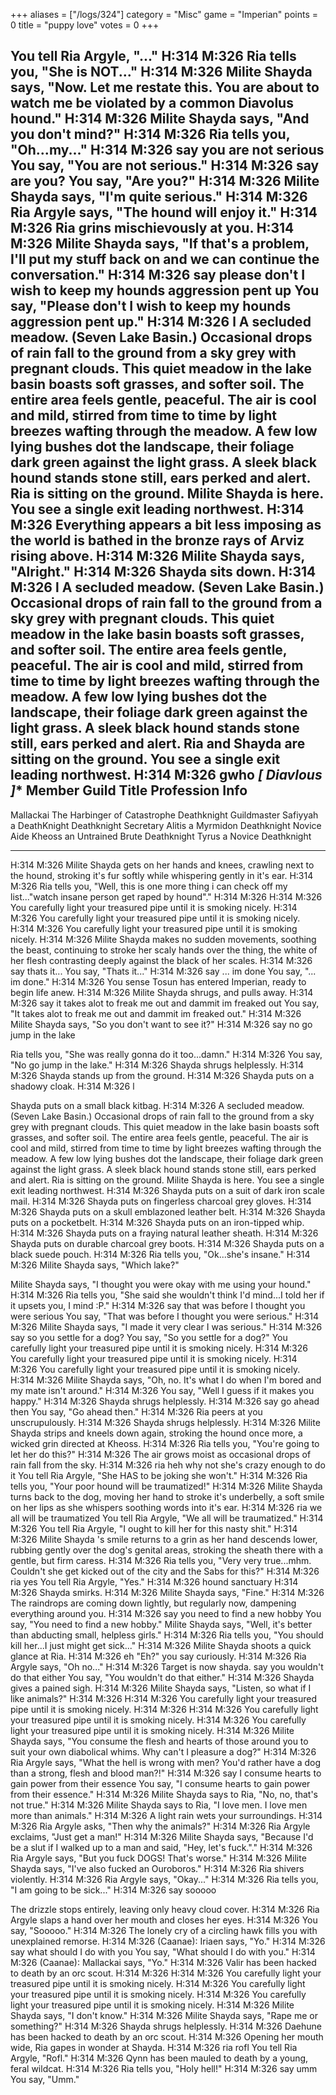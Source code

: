 +++
aliases = ["/logs/324"]
category = "Misc"
game = "Imperian"
points = 0
title = "puppy love"
votes = 0
+++

You tell Ria Argyle, "..."
H:314 M:326 <eb> 
Ria tells you, "She is NOT..."
H:314 M:326 <eb> 
Milite Shayda says, "Now. Let me restate this. You are about to watch me be 
violated by a common Diavolus hound."
H:314 M:326 <eb> 
Milite Shayda says, "And you don't mind?"
H:314 M:326 <eb> 
Ria tells you, "Oh...my..."
H:314 M:326 <eb> 
say you are not serious
You say, "You are not serious."
H:314 M:326 <eb> 
say are you?
You say, "Are you?"
H:314 M:326 <eb> 
Milite Shayda says, "I'm quite serious."
H:314 M:326 <eb> 
Ria Argyle says, "The hound will enjoy it."
H:314 M:326 <eb> 
Ria grins mischievously at you.
H:314 M:326 <eb> 
Milite Shayda says, "If that's a problem, I'll put my stuff back on and we can 
continue the conversation."
H:314 M:326 <eb> 
say please don't I wish to keep my hounds aggression pent up
You say, "Please don't I wish to keep my hounds aggression pent up."
H:314 M:326 <eb> 
l
A secluded meadow. (Seven Lake Basin.)
Occasional drops of rain fall to the ground from a sky grey with pregnant 
clouds. This quiet meadow in the lake basin boasts soft grasses, and softer 
soil. The entire area feels gentle, peaceful. The air is cool and mild, stirred
from time to time by light breezes wafting through the meadow. A few low lying 
bushes dot the landscape, their foliage dark green against the light grass. A 
sleek black hound stands stone still, ears perked and alert. Ria is sitting on 
the ground. Milite Shayda is here.
You see a single exit leading northwest.
H:314 M:326 <eb> 
Everything appears a bit less imposing as the world is bathed in the bronze 
rays of Arviz rising above.
H:314 M:326 <eb> 
Milite Shayda says, "Alright."
H:314 M:326 <eb> 
Shayda sits down.
H:314 M:326 <eb> 
l
A secluded meadow. (Seven Lake Basin.)
Occasional drops of rain fall to the ground from a sky grey with pregnant 
clouds. This quiet meadow in the lake basin boasts soft grasses, and softer 
soil. The entire area feels gentle, peaceful. The air is cool and mild, stirred
from time to time by light breezes wafting through the meadow. A few low lying 
bushes dot the landscape, their foliage dark green against the light grass. A 
sleek black hound stands stone still, ears perked and alert. Ria and Shayda are
sitting on the ground.
You see a single exit leading northwest.
H:314 M:326 <eb> 
gwho
*********************************[ Diavlous ]**********************************
Member         Guild Title                      Profession    Info           
-------------------------------------------------------------------------------
Mallackai      The Harbinger of Catastrophe     Deathknight   Guildmaster
Safiyyah       a DeathKnight                    Deathknight   Secretary
Alitis         a Myrmidon                       Deathknight   Novice Aide
Kheoss         an Untrained Brute               Deathknight
Tyrus          a Novice                         Deathknight
*******************************************************************************
H:314 M:326 <eb> 
Milite Shayda gets on her hands and knees, crawling next to the hound, stroking
it's fur softly while whispering gently in it's ear.
H:314 M:326 <eb> 
Ria tells you, "Well, this is one more thing i can check off my list..."watch 
insane person get raped by hound"."
H:314 M:326 <eb> 
H:314 M:326 <eb> You carefully light your treasured pipe until it is smoking nicely.
H:314 M:326 <eb> 
You carefully light your treasured pipe until it is smoking nicely.
H:314 M:326 <eb> 
You carefully light your treasured pipe until it is smoking nicely.
H:314 M:326 <eb> 
Milite Shayda makes no sudden movements, soothing the beast, continuing to 
stroke her scaly hands over the thing, the white of her flesh contrasting 
deeply against the black of her scales.
H:314 M:326 <eb> 
say thats it...
You say, "Thats it..."
H:314 M:326 <eb> 
say ... im done
You say, "... im done."
H:314 M:326 <eb> 
You sense Tosun has entered Imperian, ready to begin life anew.
H:314 M:326 <eb> 
Milite Shayda shrugs, and pulls away.
H:314 M:326 <eb> 
say it takes alot to freak me out and dammit im freaked out
You say, "It takes alot to freak me out and dammit im freaked out."
H:314 M:326 <eb> 
Milite Shayda says, "So you don't want to see it?"
H:314 M:326 <eb> 
say no go jump in the lake

Ria tells you, "She was really gonna do it too...damn."
H:314 M:326 <eb> 
You say, "No go jump in the lake."
H:314 M:326 <eb> 
Shayda shrugs helplessly.
H:314 M:326 <eb> 
Shayda stands up from the ground.
H:314 M:326 <eb> 
Shayda puts on a shadowy cloak.
H:314 M:326 <eb> 
l

Shayda puts on a small black kitbag.
H:314 M:326 <eb> 
A secluded meadow. (Seven Lake Basin.)
Occasional drops of rain fall to the ground from a sky grey with pregnant 
clouds. This quiet meadow in the lake basin boasts soft grasses, and softer 
soil. The entire area feels gentle, peaceful. The air is cool and mild, stirred
from time to time by light breezes wafting through the meadow. A few low lying 
bushes dot the landscape, their foliage dark green against the light grass. A 
sleek black hound stands stone still, ears perked and alert. Ria is sitting on 
the ground. Milite Shayda is here.
You see a single exit leading northwest.
H:314 M:326 <eb> 
Shayda puts on a suit of dark iron scale mail.
H:314 M:326 <eb> 
Shayda puts on fingerless charcoal grey gloves.
H:314 M:326 <eb> 
Shayda puts on a skull emblazoned leather belt.
H:314 M:326 <eb> 
Shayda puts on a pocketbelt.
H:314 M:326 <eb> 
Shayda puts on an iron-tipped whip.
H:314 M:326 <eb> 
Shayda puts on a fraying natural leather sheath.
H:314 M:326 <eb> 
Shayda puts on durable charcoal grey boots.
H:314 M:326 <eb> 
Shayda puts on a black suede pouch.
H:314 M:326 <eb> 
Ria tells you, "Ok...she's insane."
H:314 M:326 <eb> 
Milite Shayda says, "Which lake?"

Milite Shayda says, "I thought you were okay with me using your hound."
H:314 M:326 <eb> 
Ria tells you, "She said she wouldn't think I'd mind...I told her if it upsets 
you, I mind :P."
H:314 M:326 <eb> 
say that was before I thought you were serious
You say, "That was before I thought you were serious."
H:314 M:326 <eb> 
Milite Shayda says, "I made it very clear I was serious."
H:314 M:326 <eb> 
say so you settle for a dog?
You say, "So you settle for a dog?"
You carefully light your treasured pipe until it is smoking nicely.
H:314 M:326 <eb> 
You carefully light your treasured pipe until it is smoking nicely.
H:314 M:326 <eb> 
You carefully light your treasured pipe until it is smoking nicely.
H:314 M:326 <eb> 
Milite Shayda says, "Oh, no. It's what I do when I'm bored and my mate isn't 
around."
H:314 M:326 <eb> 
You say, "Well I guess if it makes you happy."
H:314 M:326 <eb> 
Shayda shrugs helplessly.
H:314 M:326 <eb> 
say go ahead then
You say, "Go ahead then."
H:314 M:326 <eb> 
Ria peers at you unscrupulously.
H:314 M:326 <eb> 
Shayda shrugs helplessly.
H:314 M:326 <eb> 
Milite Shayda strips and kneels down again, stroking the hound once more, a 
wicked grin directed at Kheoss.
H:314 M:326 <eb> 
Ria tells you, "You're going to let her do this?"
H:314 M:326 <eb> 
The air grows moist as occasional drops of rain fall from the sky.
H:314 M:326 <eb> 
ria heh why not she's crazy enough to do it
You tell Ria Argyle, "She HAS to be joking she won't."
H:314 M:326 <eb> 
Ria tells you, "Your poor hound will be traumatized!"
H:314 M:326 <eb> 
Milite Shayda turns back to the dog, moving her hand to stroke it's underbelly,
a soft smile on her lips as she whispers soothing words into it's ear.
H:314 M:326 <eb> 
ria we all will be traumatized
You tell Ria Argyle, "We all will be traumatized."
H:314 M:326 <eb> 
You tell Ria Argyle, "I ought to kill her for this nasty shit."
H:314 M:326 <eb> 
Milite Shayda 's smile returns to a grin as her hand descends lower, rubbing 
gently over the dog's genital areas, stroking the sheath there with a gentle, 
but firm caress.
H:314 M:326 <eb> 
Ria tells you, "Very very true...mhm. Couldn't she get kicked out of the city 
and the Sabs for this?"
H:314 M:326 <eb> 
ria yes
You tell Ria Argyle, "Yes."
H:314 M:326 <eb> 
hound sanctuary
H:314 M:326 <eb> 
Shayda smirks.
H:314 M:326 <eb> 
Milite Shayda says, "Fine."
H:314 M:326 <eb> 
The raindrops are coming down lightly, but regularly now, dampening everything 
around you.
H:314 M:326 <eb> 
say you need to find a new hobby
You say, "You need to find a new hobby."
Milite Shayda says, "Well, it's better than abducting small, helpless girls."
H:314 M:326 <eb> 
Ria tells you, "You should kill her...I just might get sick..."
H:314 M:326 <eb> 
Milite Shayda shoots a quick glance at Ria.
H:314 M:326 <eb> 
eh
"Eh?" you say curiously.
H:314 M:326 <eb> 
Ria Argyle says, "Oh no..."
H:314 M:326 <eb> 
Target is now shayda.
say you wouldn't do that either
You say, "You wouldn't do that either."
H:314 M:326 <eb> 
Shayda gives a pained sigh.
H:314 M:326 <eb> 
Milite Shayda says, "Listen, so what if I like animals?"
H:314 M:326 <eb> 
H:314 M:326 <eb> You carefully light your treasured pipe until it is smoking nicely.
H:314 M:326 <eb> 
H:314 M:326 <eb> 
You carefully light your treasured pipe until it is smoking nicely.
H:314 M:326 <eb> 
You carefully light your treasured pipe until it is smoking nicely.
H:314 M:326 <eb> 
Milite Shayda says, "You consume the flesh and hearts of those around you to 
suit your own diabolical whims. Why can't I pleasure a dog?"
H:314 M:326 <eb> 
Ria Argyle says, "What the hell is wrong with men? You'd rather have a dog than
a strong, flesh and blood man?!"
H:314 M:326 <eb> 
say I consume hearts to gain power from their essence
You say, "I consume hearts to gain power from their essence."
H:314 M:326 <eb> 
Milite Shayda says to Ria, "No, no, that's not true."
H:314 M:326 <eb> 
Milite Shayda says to Ria, "I love men. I love men more than animals."
H:314 M:326 <eb> 
A light rain wets your surroundings.
H:314 M:326 <eb> 
Ria Argyle asks, "Then why the animals?"
H:314 M:326 <eb> 
Ria Argyle exclaims, "Just get a man!"
H:314 M:326 <eb> 
Milite Shayda says, "Because I'd be a slut if I walked up to a man and said, 
"Hey, let's fuck."."
H:314 M:326 <eb> 
Ria Argyle says, "But you fuck DOGS! That's worse."
H:314 M:326 <eb> 
Milite Shayda says, "I've also fucked an Ouroboros."
H:314 M:326 <eb> 
Ria shivers violently.
H:314 M:326 <eb> 
Ria Argyle says, "Okay..."
H:314 M:326 <eb> 
Ria tells you, "I am going to be sick..."
H:314 M:326 <eb> 
say sooooo

The drizzle stops entirely, leaving only heavy cloud cover.
H:314 M:326 <eb> 
Ria Argyle slaps a hand over her mouth and closes her eyes.
H:314 M:326 <eb> 
You say, "Sooooo."
H:314 M:326 <eb> 
The lonely cry of a circling hawk fills you with unexplained remorse.
H:314 M:326 <eb> 
(Caanae): Iriaen says, "Yo."
H:314 M:326 <eb> 
say what should I do with you
You say, "What should I do with you."
H:314 M:326 <eb> 
(Caanae): Mallackai says, "Yo."
H:314 M:326 <eb> 
Valir has been hacked to death by an orc scout.
H:314 M:326 <eb> 
H:314 M:326 <eb> You carefully light your treasured pipe until it is smoking nicely.
H:314 M:326 <eb> 
You carefully light your treasured pipe until it is smoking nicely.
H:314 M:326 <eb> 
You carefully light your treasured pipe until it is smoking nicely.
H:314 M:326 <eb> 
Milite Shayda says, "I don't know."
H:314 M:326 <eb> 
Milite Shayda says, "Rape me or something?"
H:314 M:326 <eb> 
Shayda shrugs helplessly.
H:314 M:326 <eb> 
Daehune has been hacked to death by an orc scout.
H:314 M:326 <eb> 
Opening her mouth wide, Ria gapes in wonder at Shayda.
H:314 M:326 <eb> 
ria rofl
You tell Ria Argyle, "Rofl."
H:314 M:326 <eb> 
Qynn has been mauled to death by a young, feral wildcat.
H:314 M:326 <eb> 
Ria tells you, "Holy hell!"
H:314 M:326 <eb> 
say umm
You say, "Umm."